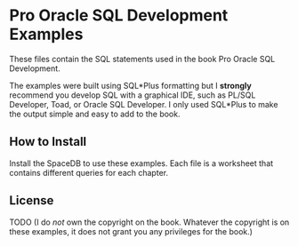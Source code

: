 Pro Oracle SQL Development Examples
===================================

These files contain the SQL statements used in the book Pro Oracle SQL Development.

The examples were built using SQL\*Plus formatting but I **strongly** recommend you develop SQL with a graphical IDE, such as PL/SQL Developer, Toad, or Oracle SQL Developer.  I only used SQL\*Plus to make the output simple and easy to add to the book.


How to Install
--------------

Install the SpaceDB to use these examples.  Each file is a worksheet that contains different queries for each chapter.


License
-------

TODO
(I do *not* own the copyright on the book.  Whatever the copyright is on these examples, it does not grant you any privileges for the book.)

